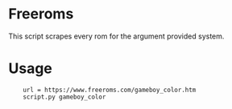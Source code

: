 # Freeroms
This script scrapes every rom for the argument provided system.

# Usage
		url = https://www.freeroms.com/gameboy_color.htm
		script.py gameboy_color